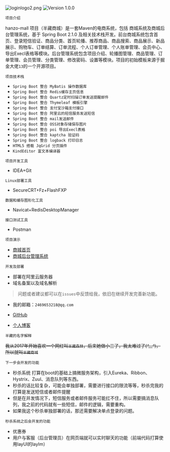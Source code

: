 ![loginlogo2.png](https://img.hacpai.com/file/2020/03/loginlogo2-29dc7fca.png)
![Version 1.0.0](https://img.shields.io/badge/version-1.0.0-yellow.svg)

`项目介绍`

hanzo-mall 项目（半藏商城）是一套Maven的电商系统，包括 商城系统及商城后台管理系统，基于 Spring Boot 2.1.0 及相关技术栈开发。前台商城系统包含首页、登录短信验证、商品分类、首页轮播、推荐商品、商品搜索、商品展示、新品展示、购物车、订单结算、订单流程、个人订单管理、个人账单管理、会员中心、导出Execl表格等模块。后台管理系统包含项目介绍、轮播图管理、商品管理、订单管理、会员管理、分类管理、修改密码、设置等模块。项目的初始模板来源于掘金大佬`13`的一个开源项目。

`项目技术栈`

- `Spring Boot 整合 MyBatis 操作数据库`
- `Spring Boot 整合 Redis缓存主页信息`
- `Spring Boot 整合 Quartz定时扫描订单发送提醒邮件`
- `Spring Boot 整合 Thymeleaf 模板引擎`
- `Spring Boot 整合 支付宝沙箱支付接口 `
- `Spring Boot 整合 阿里云的短信服务发送短信 `
- `Spring Boot 整合 mail发送邮件 `
- `Spring Boot 整合 OSS对象存储保存图片 `
- `Spring Boot 整合 poi 导出Execl表格 `
- `Spring Boot 整合 kaptcha 验证码 `
- `Spring Boot 整合 logback 打印日志`
- `HTML5 搭载 JqGrid 分页插件`
- `KindEditor 富文本编译器`

`项目开发工具`

- IDEA+Git

`Linux部署工具`

- SecureCRT+Fz+FlashFXP

`数据和缓存图形化工具`

- Navicat+RedisDesktopManager

`接口测试工具`

- Postman

`项目演示`

- [商城首页](http://mall.babehome.com:28089/index)
- [商城后台管理系统](http://mall.babehome.com:28089/admin)

`开发及部署`

- 部署在阿里云服务器
- 域名备案以及域名解析

> 问题或者建议都可以在`issues`中反馈给我，依旧在继续开发完善新功能。

- 我的邮箱：`2469653218@qq.com`

- [GitHub](https://github.com/Tianhaoy/hanzomall)
- [个人博客](http://blog.babehome.com:8090/)

`半藏的名字解释`

~~我从2017年开始喜欢一个网红叫`半藏森林`，后来她做小三了，我太难过了(*^__^*)，所以就叫`半藏商城`~~

`下一步会开发的功能`
- 秒杀系统 打算在boot的基础上搞微服务架构，引入Eureka、Ribbon、Hystrix、Zuul、消息队列等东西。
- 秒杀的话比较复杂，可能会单独部署，需要进行接口的限流等等，秒杀完我的打算是发送短信或者邮件提醒
- 但是在并发情况下，短信服务或者邮件服务可能扛不住，所以需要搞消息队列，我之前的代码就有一些短信，邮件的逻辑，需要重构。
- 如果我这个秒杀单独部署的话，那还需要解决单点登录的问题。

`秒杀系统之后会开发的功能`
- 优惠券
- 用户与客服（后台管理员）在网页端就可以实时聊天的功能（前端代码打算使用layUI的layIm）


